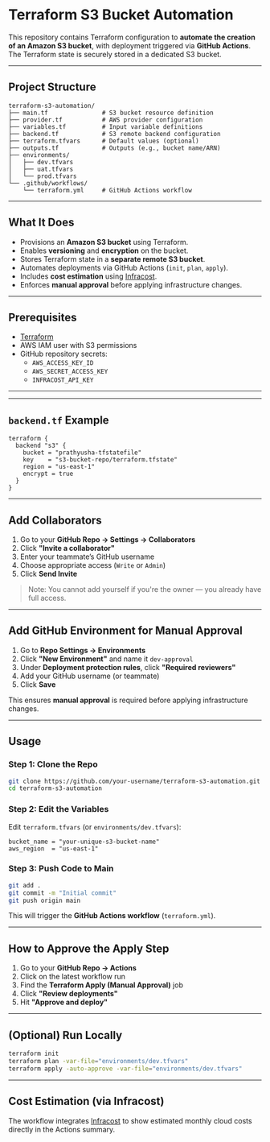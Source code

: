 # Terraform S3 Bucket Automation

This repository contains Terraform configuration to **automate the creation of an Amazon S3 bucket**, with deployment triggered via **GitHub Actions**. The Terraform state is securely stored in a dedicated S3 bucket.

---

##  Project Structure

```
terraform-s3-automation/
├── main.tf               # S3 bucket resource definition
├── provider.tf           # AWS provider configuration
├── variables.tf          # Input variable definitions
├── backend.tf            # S3 remote backend configuration
├── terraform.tfvars      # Default values (optional)
├── outputs.tf            # Outputs (e.g., bucket name/ARN)
├── environments/
│   ├── dev.tfvars
│   ├── uat.tfvars
│   └── prod.tfvars
└── .github/workflows/
    └── terraform.yml     # GitHub Actions workflow
```

---

##  What It Does

- Provisions an **Amazon S3 bucket** using Terraform.
- Enables **versioning** and **encryption** on the bucket.
- Stores Terraform state in a **separate remote S3 bucket**.
- Automates deployments via GitHub Actions (`init`, `plan`, `apply`).
- Includes **cost estimation** using [Infracost](https://www.infracost.io).
- Enforces **manual approval** before applying infrastructure changes.

---

##  Prerequisites

- [Terraform](https://www.terraform.io/downloads.html)
- AWS IAM user with S3 permissions
- GitHub repository secrets:
  - `AWS_ACCESS_KEY_ID`
  - `AWS_SECRET_ACCESS_KEY`
  - `INFRACOST_API_KEY`

---

---

##  `backend.tf` Example

```hcl
terraform {
  backend "s3" {
    bucket = "prathyusha-tfstatefile"
    key    = "s3-bucket-repo/terraform.tfstate"
    region = "us-east-1"
    encrypt = true
  }
}
```

---

##  Add Collaborators

1. Go to your **GitHub Repo → Settings → Collaborators**
2. Click **"Invite a collaborator"**
3. Enter your teammate’s GitHub username
4. Choose appropriate access (`Write` or `Admin`)
5. Click **Send Invite**

> Note: You cannot add yourself if you're the owner — you already have full access.

---

##  Add GitHub Environment for Manual Approval

1. Go to **Repo Settings → Environments**
2. Click **"New Environment"** and name it `dev-approval`
3. Under **Deployment protection rules**, click **"Required reviewers"**
4. Add your GitHub username (or teammate)
5. Click **Save**

This ensures **manual approval** is required before applying infrastructure changes.

---

##  Usage

### Step 1: Clone the Repo

```bash
git clone https://github.com/your-username/terraform-s3-automation.git
cd terraform-s3-automation
```

### Step 2: Edit the Variables

Edit `terraform.tfvars` (or `environments/dev.tfvars`):

```hcl
bucket_name = "your-unique-s3-bucket-name"
aws_region  = "us-east-1"
```

### Step 3: Push Code to Main

```bash
git add .
git commit -m "Initial commit"
git push origin main
```

This will trigger the **GitHub Actions workflow** (`terraform.yml`).

---

##  How to Approve the Apply Step

1. Go to your **GitHub Repo → Actions**
2. Click on the latest workflow run
3. Find the **Terraform Apply (Manual Approval)** job
4. Click **"Review deployments"**
5. Hit **"Approve and deploy"**

---

##  (Optional) Run Locally

```bash
terraform init
terraform plan -var-file="environments/dev.tfvars"
terraform apply -auto-approve -var-file="environments/dev.tfvars"
```

---

##  Cost Estimation (via Infracost)

The workflow integrates [Infracost](https://www.infracost.io) to show estimated monthly cloud costs directly in the Actions summary.

